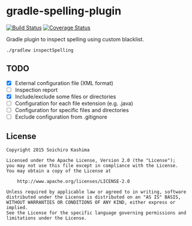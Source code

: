# gradle-spelling-plugin

[![Build Status](https://travis-ci.org/ksoichiro/gradle-spelling-plugin.svg?branch=master)](https://travis-ci.org/ksoichiro/gradle-spelling-plugin)
[![Coverage Status](https://coveralls.io/repos/ksoichiro/gradle-spelling-plugin/badge.svg?branch=master&service=github)](https://coveralls.io/github/ksoichiro/gradle-spelling-plugin?branch=master)

Gradle plugin to inspect spelling using custom blacklist.

```
./gradlew inspectSpelling
```

## TODO

* [x] External configuration file (XML format)
* [ ] Inspection report
* [x] Include/exclude some files or directories
* [ ] Configuration for each file extension (e.g. .java)
* [ ] Configuration for specific files and directories
* [ ] Exclude configuration from .gitignore

## License

    Copyright 2015 Soichiro Kashima

    Licensed under the Apache License, Version 2.0 (the "License");
    you may not use this file except in compliance with the License.
    You may obtain a copy of the License at

        http://www.apache.org/licenses/LICENSE-2.0

    Unless required by applicable law or agreed to in writing, software
    distributed under the License is distributed on an "AS IS" BASIS,
    WITHOUT WARRANTIES OR CONDITIONS OF ANY KIND, either express or implied.
    See the License for the specific language governing permissions and
    limitations under the License.

